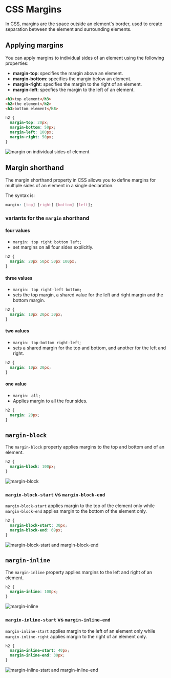 # CSS Margins

In CSS, margins are the space outside an element's border, used to create separation between the element 
and surrounding elements.

## Applying margins
You can apply margins to individual sides of an element using the following properties:
- **margin-top**: specifies the margin above an element.
- **margin-bottom**: specifies the margin below an element.
- **margin-right**: specifies the margin to the right of an element.
- **margin-left**: specfies the margin to the left of an element.

```HTML
<h3>top element</h3>
<h2>the element</h2>
<h3>bottom element</h3>
```

```CSS
h2 {
  margin-top: 20px;
  margin-bottom: 50px;
  margin-left: 100px;
  margin-right: 50px;
}
```
![margin on individual sides of element](margin-on-individual-sides-of-an-element.png)

## Margin shorthand
The margin shorthand property in CSS allows you to define margins for multiple sides of an element in a 
single declaration.

The syntax is:
```CSS
margin: [top] [right] [bottom] [left];
```

### variants for the `margin` shorthand

#### four values
- `margin: top right bottom left;`
- set margins on all four sides explicitly.

```CSS
h2 {
  margin: 20px 50px 50px 100px;
}
```

#### three values
- `margin: top right-left bottom;`
- sets the top margin, a shared value for the left and right margin and the bottom margin.
```CSS
h2 {
  margin: 10px 20px 30px;
} 
```

#### two values
- `margin: top-bottom right-left`;
- sets a shared margin for the top and bottom, and another for the left and right.
```CSS
h2 {
  margin: 10px 20px;
} 
```

#### one value
- `margin: all;`
- Applies margin to all the four sides.
```CSS
h2 {
  margin: 20px;
} 
```

## `margin-block`
The `margin-block` property applies margins to the top and bottom and of an element.

```CSS
h2 {
  margin-block: 100px;
}
```
![margin-block](margin-block.png)

### `margin-block-start` vs `margin-block-end`
`margin-block-start` applies margin to the top of the element only while `margin-block-end` applies margin to the bottom
of the element only.

```CSS
h2 {
  margin-block-start: 30px;
  margin-block-end: 69px;
}
```
![margin-block-start and margin-block-end](margin-block-start-end.png)

## `margin-inline`
The `margin-inline` property applies margins to the left and right of an element.
```CSS
h2 {
  margin-inline: 100px;
}
```
![margin-inline](margin-inline.png)

### `margin-inline-start` vs `margin-inline-end`
`margin-inline-start` applies margin to the left of an element only while `margin-inline-right` applies margin to the
right of an element only.

```CSS
h2 {
  margin-inline-start: 40px;
  margin-inline-end: 30px;
}
```
![margin-inline-start and margin-inline-end](margin-inline-start-end.png)